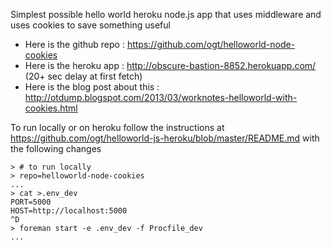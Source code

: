 Simplest possible hello world heroku node.js app that uses middleware and uses cookies to save something useful

- Here is the github repo : https://github.com/ogt/helloworld-node-cookies
- Here is the heroku app : http://obscure-bastion-8852.herokuapp.com/  (20+ sec delay at first fetch)
- Here is the blog post about this : http://otdump.blogspot.com/2013/03/worknotes-helloworld-with-cookies.html

To run locally or on heroku follow the instructions at https://github.com/ogt/helloworld-js-heroku/blob/master/README.md
with the following changes 

```
> # to run locally
> repo=helloworld-node-cookies
...
> cat >.env_dev 
PORT=5000
HOST=http://localhost:5000
^D
> foreman start -e .env_dev -f Procfile_dev
...
```
